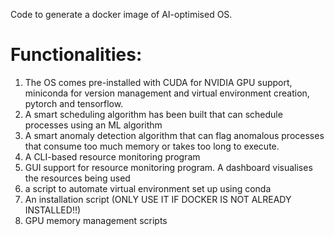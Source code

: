 Code to generate a docker image of AI-optimised OS.

# Functionalities:
1. The OS comes pre-installed with CUDA for NVIDIA GPU support, miniconda for version management and virtual environment creation, pytorch and tensorflow.
2. A smart scheduling algorithm has been built that can schedule processes using an ML algorithm
3. A smart anomaly detection algorithm that can flag anomalous processes that consume too much memory or takes too long to execute.
4. A CLI-based resource monitoring program
5. GUI support for resource monitoring program. A dashboard visualises the resources being used
6. a script to automate virtual environment set up using conda
7. An installation script (ONLY USE IT IF DOCKER IS NOT ALREADY INSTALLED!!)
8. GPU memory management scripts